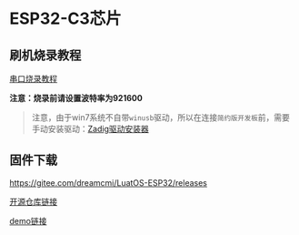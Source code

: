 # ESP32-C3芯片

## 刷机烧录教程

[串口烧录教程](https://wiki.luatos.com/boardGuide/flash.html)

**注意：烧录前请设置波特率为921600**

> 注意，由于win7系统不自带`winusb`驱动，所以在连接`简约版开发板`前，需要手动安装驱动：[Zadig驱动安装器](https://zadig.akeo.ie/)

## 固件下载

https://gitee.com/dreamcmi/LuatOS-ESP32/releases



[开源仓库链接](https://gitee.com/dreamcmi/LuatOS-ESP32)

[demo链接](https://gitee.com/dreamcmi/LuatOS-ESP32/tree/master/demo)
